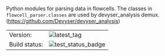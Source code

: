 Python modules for parsing data in flowcells. The classes in `flowcell_parser.classes` are used by devyser_analysis demux. (https://github.com/Devyser/devyser_analysis)



|               |                                                                                                         |
|:--------------|:--------------------------------------------------------------------------------------------------------|
| Version:      | ![latest_tag](https://img.shields.io/badge/tag-v1.1-blue)                                               |
| Build status: | ![test_status_badge](https://github.com/Snorkan/flowcell_parser/actions/workflows/pytest.yml/badge.svg) |
